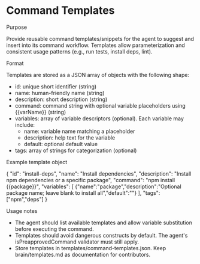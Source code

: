 # Command Templates

Purpose

Provide reusable command templates/snippets for the agent to suggest and insert into its command workflow. Templates allow parameterization and consistent usage patterns (e.g., run tests, install deps, lint).

Format

Templates are stored as a JSON array of objects with the following shape:

- id: unique short identifier (string)
- name: human-friendly name (string)
- description: short description (string)
- command: command string with optional variable placeholders using {{varName}} (string)
- variables: array of variable descriptors (optional). Each variable may include:
  - name: variable name matching a placeholder
  - description: help text for the variable
  - default: optional default value
- tags: array of strings for categorization (optional)

Example template object

{
  "id": "install-deps",
  "name": "Install dependencies",
  "description": "Install npm dependencies or a specific package",
  "command": "npm install {{package}}",
  "variables": [
    {"name":"package","description":"Optional package name; leave blank to install all","default":""}
  ],
  "tags": ["npm","deps"]
}

Usage notes

- The agent should list available templates and allow variable substitution before executing the command.
- Templates should avoid dangerous constructs by default. The agent's isPreapprovedCommand validator must still apply.
- Store templates in templates/command-templates.json. Keep brain/templates.md as documentation for contributors.

